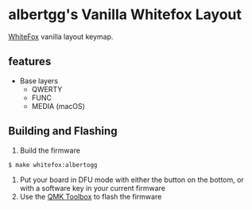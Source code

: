 # albertgg's Vanilla Whitefox Layout

[WhiteFox][whitefox] vanilla layout keymap.

## features

- Base layers
  - QWERTY
  - FUNC
  - MEDIA (macOS)

## Building and Flashing

1. Build the firmware
```bash
$ make whitefox:albertogg
```
1. Put your board in DFU mode with either the button on the bottom, or with a
   software key in your current firmware
1. Use the [QMK Toolbox][qmk-toolbox] to flash the firmware

[whitefox]: https://input.club/whitefox/
[qmk-toolbox]: https://github.com/qmk/qmk_toolbox
